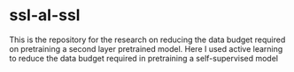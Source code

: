 # ssl-al-ssl
This is the repository for the research on reducing the data budget required on pretraining a second layer pretrained model. Here I used active learning to reduce the data budget required in pretraining a self-supervised model
